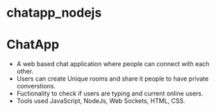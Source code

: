 # chatapp_nodejs


# ChatApp

* A web based chat application where people can connect with each other.
* Users can create Unique rooms and share it people to have private converstions.
* Fuctionality to check if users are typing and current online users.
* Tools used JavaScript, NodeJs, Web Sockets, HTML, CSS.
